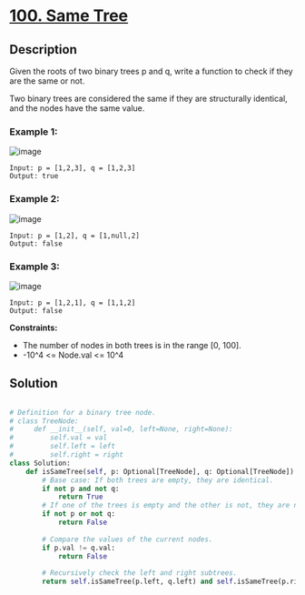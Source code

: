 # [100. Same Tree](https://leetcode.com/problems/same-tree/description/?envType=daily-question&envId=2024-02-26)

## Description

Given the roots of two binary trees p and q, write a function to check if they are the same or not.

Two binary trees are considered the same if they are structurally identical, and the nodes have the same value.

### Example 1:
![image](https://assets.leetcode.com/uploads/2020/12/20/ex1.jpg)
```
Input: p = [1,2,3], q = [1,2,3]
Output: true
```

### Example 2:
![image](https://assets.leetcode.com/uploads/2020/12/20/ex2.jpg)
```
Input: p = [1,2], q = [1,null,2]
Output: false
```

### Example 3:
![image](https://assets.leetcode.com/uploads/2020/12/20/ex3.jpg)
```
Input: p = [1,2,1], q = [1,1,2]
Output: false
```

**Constraints:**

- The number of nodes in both trees is in the range [0, 100].
- -10^4 <= Node.val <= 10^4


## Solution

```python

# Definition for a binary tree node.
# class TreeNode:
#     def __init__(self, val=0, left=None, right=None):
#         self.val = val
#         self.left = left
#         self.right = right
class Solution:
    def isSameTree(self, p: Optional[TreeNode], q: Optional[TreeNode]) -> bool:
        # Base case: If both trees are empty, they are identical.
        if not p and not q:
            return True
        # If one of the trees is empty and the other is not, they are not identical.
        if not p or not q:
            return False
        
        # Compare the values of the current nodes.
        if p.val != q.val:
            return False
        
        # Recursively check the left and right subtrees.
        return self.isSameTree(p.left, q.left) and self.isSameTree(p.right, q.right)
```